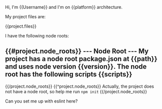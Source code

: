 Hi, I'm {{Username}} and I'm on {{platform}} architecture.

My project files are:

{{project.files}}

I have the following node roots:

{{#project.node_roots}}
  --- Node Root ---
  My project has a node root package.json at {{path}} and uses node version {{version}}.
  The node root has the following scripts
  {{scripts}}
  -----------------
{{/project.node_roots}}
{{^project.node_roots}}
  Actually, the project does not have a node root, so help me run `npm init`
{{/project.node_roots}}

Can you set me up with eslint here?